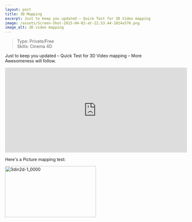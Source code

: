 ```yaml
---
layout: post
title: 3D Mapping
excerpt: Just to keep you updated – Quick Test for 3D Video mapping
image: /assets/Screen-Shot-2015-04-02-at-22.53.44-1024x576.png
image_alt: 3D video mapping
---
```


<blockquote>Type: Private/Free<br />
Skills: Cinema 4D</p></blockquote>
<p>Just to keep you updated – Quick Test for 3D Video mapping – More Awesomeness will follow.</p>
<p><iframe width="600" height="281" src="https://player.vimeo.com/video/123984513" frameborder="0" webkitallowfullscreen="webkitallowfullscreen" mozallowfullscreen="mozallowfullscreen" allowfullscreen="allowfullscreen"></iframe></p>
<p>Here's a Picture mapping test:</p>
<p><a href="http://blog.thibaultjanbeyer.com/wp-content/uploads/2015/04/3din2d-1_0000.gif"><img class="alignnone wp-image-1287 size-medium" src="{{ site.baseurl }}/assets/3din2d-1_0000-300x169.gif" alt="3din2d-1_0000" width="300" height="169" /></a></p>
